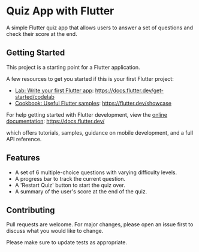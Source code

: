 # Quiz App with Flutter

A simple Flutter quiz app that allows users to answer a set of questions and check their score at the end.

## Getting Started

This project is a starting point for a Flutter application.

A few resources to get you started if this is your first Flutter project:

* [Lab: Write your first Flutter app](https://docs.flutter.dev/get-started/codelab): https://docs.flutter.dev/get-started/codelab
* [Cookbook: Useful Flutter samples](https://docs.flutter.dev/cookbook): https://flutter.dev/showcase

For help getting started with Flutter development, view the
[online documentation](https://docs.flutter.dev/): https://docs.flutter.dev/

which offers tutorials,
samples, guidance on mobile development, and a full API reference.

## Features

* A set of 6 multiple-choice questions with varying difficulty levels.
* A progress bar to track the current question.
* A 'Restart Quiz' button to start the quiz over.
* A summary of the user's score at the end of the quiz.

## Contributing

Pull requests are welcome. For major changes, please open an issue first to discuss what you would like to change.

Please make sure to update tests as appropriate.
